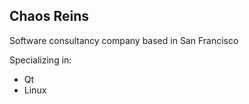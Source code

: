 ## Chaos Reins

Software consultancy company based in San Francisco

Specializing in:

* Qt
* Linux

